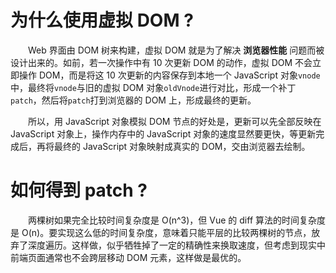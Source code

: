# 为什么使用虚拟 DOM ?        
　　Web 界面由 DOM 树来构建，虚拟 DOM 就是为了解决 **浏览器性能** 问题而被设计出来的。如前，若一次操作中有 10 次更新 DOM 的动作，虚拟 DOM 不会立即操作 DOM，而是将这 10 次更新的内容保存到本地一个 JavaScript 对象`vnode`中，最终将`vnode`与旧的虚拟 DOM 对象`oldVnode`进行对比，形成一个补丁`patch`，然后将`patch`打到浏览器的 DOM 上，形成最终的更新。
  
　　所以，用 JavaScript 对象模拟 DOM 节点的好处是，更新可以先全部反映在 JavaScript 对象上，操作内存中的 JavaScript 对象的速度显然要更快，等更新完成后，再将最终的 JavaScript 对象映射成真实的 DOM，交由浏览器去绘制。
  
# 如何得到 patch ?
　　两棵树如果完全比较时间复杂度是 O(n^3)，但 Vue 的 diff 算法的时间复杂度是 O(n)。要实现这么低的时间复杂度，意味着只能平层的比较两棵树的节点，放弃了深度遍历。这样做，似乎牺牲掉了一定的精确性来换取速度，但考虑到现实中前端页面通常也不会跨层移动 DOM 元素，这样做是最优的。


